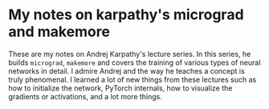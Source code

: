 # My notes on karpathy's micrograd and makemore

These are my notes on Andrej Karpathy's lecture series. In this series, he builds `micrograd`, `makemore` and covers the training of various types of neural networks in detail. I admire Andrej and the way he teaches a concept is truly phenomenal. I learned a lot of new things from these lectures such as how to initialize the network, PyTorch internals, how to visualize the gradients or activations, and a lot more things.
